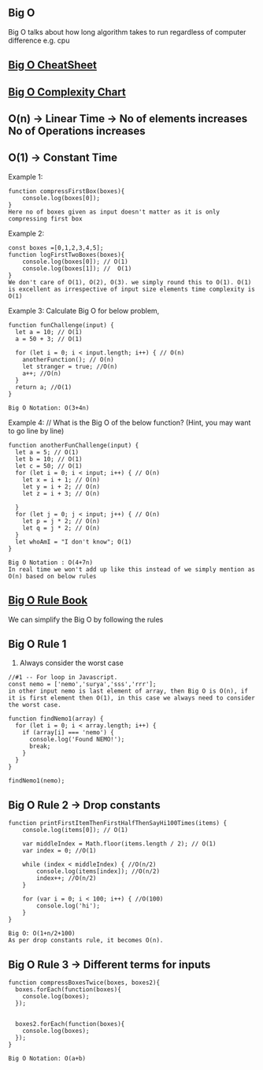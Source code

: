 ## Big O
Big O talks about how long algorithm takes to run regardless of computer difference e.g. cpu 

## [Big O CheatSheet](./BigO-CheatSheet.pdf)

## [Big O Complexity Chart](./big-o.png)

## O(n) -> Linear Time -> No of elements increases No of Operations increases

## O(1) -> Constant Time 
Example 1:
```
function compressFirstBox(boxes){
    console.log(boxes[0]);
}
Here no of boxes given as input doesn't matter as it is only compressing first box
```
Example 2:
```
const boxes =[0,1,2,3,4,5];
function logFirstTwoBoxes(boxes){
    console.log(boxes[0]); // O(1)
    console.log(boxes[1]); //  O(1)
}
We don't care of O(1), O(2), O(3). we simply round this to O(1). O(1) is excellent as irrespective of input size elements time complexity is O(1)
```
Example 3: Calculate Big O for below problem,
```
function funChallenge(input) {
  let a = 10; // O(1)
  a = 50 + 3; // O(1)

  for (let i = 0; i < input.length; i++) { // O(n)
    anotherFunction(); // O(n)
    let stranger = true; //O(n)
    a++; //O(n)
  }
  return a; //O(1)
}

Big O Notation: O(3+4n)
```

Example 4: // What is the Big O of the below function? (Hint, you may want to go line by line)
```
function anotherFunChallenge(input) {
  let a = 5; // O(1)
  let b = 10; // O(1)
  let c = 50; // O(1)
  for (let i = 0; i < input; i++) { // O(n)
    let x = i + 1; // O(n)
    let y = i + 2; // O(n)
    let z = i + 3; // O(n)

  }
  for (let j = 0; j < input; j++) { // O(n)
    let p = j * 2; // O(n)
    let q = j * 2; // O(n)
  }
  let whoAmI = "I don't know"; O(1)
}

Big O Notation : O(4+7n)
In real time we won't add up like this instead of we simply mention as O(n) based on below rules
```

## [Big O Rule Book](./big-o-rules.png)
We can simplify the Big O by following the rules
## Big O Rule 1
1) Always consider the worst case 
```
//#1 -- For loop in Javascript.
const nemo = ['nemo','surya','sss','rrr'];
in other input nemo is last element of array, then Big O is O(n), if it is first element then O(1), in this case we always need to consider the worst case.

function findNemo1(array) {
  for (let i = 0; i < array.length; i++) {
    if (array[i] === 'nemo') {
      console.log('Found NEMO!');
      break;
    }
  }
}

findNemo1(nemo);
```

## Big O Rule 2 -> Drop constants 
```
function printFirstItemThenFirstHalfThenSayHi100Times(items) {
    console.log(items[0]); // O(1)

    var middleIndex = Math.floor(items.length / 2); // O(1)
    var index = 0; //O(1)

    while (index < middleIndex) { //O(n/2)
        console.log(items[index]); //O(n/2)
        index++; //O(n/2)
    }

    for (var i = 0; i < 100; i++) { //O(100)
        console.log('hi');
    }
}

Big O: O(1+n/2+100)
As per drop constants rule, it becomes O(n).
```

## Big O Rule 3 -> Different terms for inputs
```
function compressBoxesTwice(boxes, boxes2){
  boxes.forEach(function(boxes){
    console.log(boxes);
  });


  boxes2.forEach(function(boxes){
    console.log(boxes);
  });
}

Big O Notation: O(a+b)
```

## 






